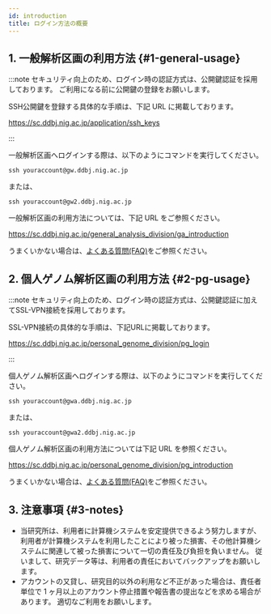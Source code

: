 ```yaml
---
id: introduction
title: ログイン方法の概要
---
```


## 1. 一般解析区画の利用方法 {#1-general-usage}

:::note
セキュリティ向上のため、ログイン時の認証方式は、公開鍵認証を採用しております。 ご利用になる前に公開鍵の登録をお願いします。

SSH公開鍵を登録する具体的な手順は、下記 URL に掲載しております。
 
https://sc.ddbj.nig.ac.jp/application/ssh_keys

:::

一般解析区画へログインする際は、以下のようにコマンドを実行してください。

```
ssh youraccount@gw.ddbj.nig.ac.jp 
```

または、

```
ssh youraccount@gw2.ddbj.nig.ac.jp
```

一般解析区画の利用方法については、下記 URL をご参照ください。 

https://sc.ddbj.nig.ac.jp/general_analysis_division/ga_introduction


うまくいかない場合は、[<u>よくある質問(FAQ)</u>](/faq/faq_login_general)をご参照ください。


## 2. 個人ゲノム解析区画の利用方法 {#2-pg-usage}

:::note
セキュリティ向上のため、ログイン時の認証方式は、公開鍵認証に加えてSSL-VPN接続を採用しております。


SSL-VPN接続の具体的な手順は、下記URLに掲載しております。

https://sc.ddbj.nig.ac.jp/personal_genome_division/pg_login

:::

個人ゲノム解析区画へログインする際は、以下のようにコマンドを実行してください。

```
ssh youraccount@gwa.ddbj.nig.ac.jp
```

または、

```
ssh youraccount@gwa2.ddbj.nig.ac.jp
```


個人ゲノム解析区画の利用方法については下記 URL を参照ください。 

https://sc.ddbj.nig.ac.jp/personal_genome_division/pg_introduction

うまくいかない場合は、[<u>よくある質問(FAQ)</u>](/faq/faq_login_personal)をご参照ください。


## 3. 注意事項 {#3-notes}

- 当研究所は、利用者に計算機システムを安定提供できるよう努力しますが、利用者が計算機システムを利用したことにより被った損害、その他計算機システムに関連して被った損害について一切の責任及び負担を負いません。 従いまして、研究データ等は、利用者の責任においてバックアップをお願いします。
- アカウントの又貸し、研究目的以外の利用など不正があった場合は、責任者単位で 1 ヶ月以上のアカウント停止措置や報告書の提出などを求める場合があります。 適切なご利用をお願いします。
